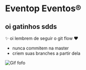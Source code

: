 # Eventop Eventos®
## oi gatinhos sdds

:sparkles: oi lembrem de seguir o git flow :heart:
- nunca commitem na master
- criem suas branches a partir dela

![Gif fofo](https://data.whicdn.com/images/232029695/original.gif)
